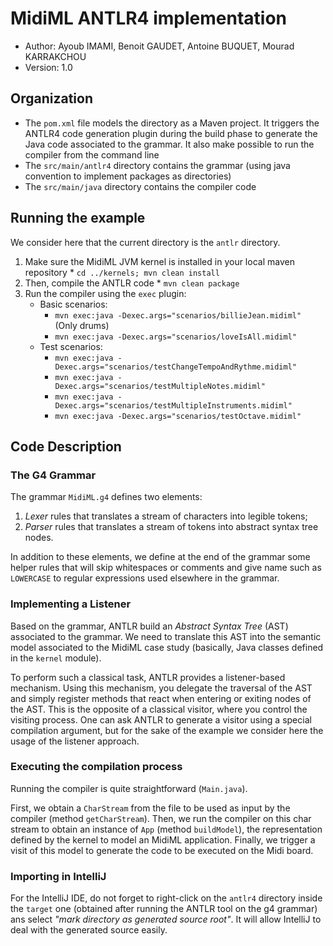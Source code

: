 # MidiML ANTLR4 implementation

  * Author: Ayoub IMAMI, Benoit GAUDET, Antoine BUQUET, Mourad KARRAKCHOU
  * Version: 1.0

## Organization

  * The `pom.xml` file models the directory as a Maven project. It triggers the ANTLR4 code generation plugin during 
    the build phase to generate the Java code associated to the grammar. It also make possible to run the compiler
    from the command line
  * The `src/main/antlr4` directory contains the grammar (using java convention to implement packages as directories)
  * The `src/main/java` directory contains the compiler code


## Running the example

We consider here that the current directory is the `antlr` directory.

  1. Make sure the MidiML JVM kernel is installed in your local maven repository
    * `cd ../kernels; mvn clean install`
  2. Then, compile the ANTLR code
    * `mvn clean package`
  3. Run the compiler using the `exec` plugin:
     * Basic scenarios:
       * `mvn exec:java -Dexec.args="scenarios/billieJean.midiml"` (Only drums)
       * `mvn exec:java -Dexec.args="scenarios/loveIsAll.midiml"`
     * Test scenarios:
       * `mvn exec:java -Dexec.args="scenarios/testChangeTempoAndRythme.midiml"`
       * `mvn exec:java -Dexec.args="scenarios/testMultipleNotes.midiml"`
       * `mvn exec:java -Dexec.args="scenarios/testMultipleInstruments.midiml"`
       * `mvn exec:java -Dexec.args="scenarios/testOctave.midiml"`
    
## Code Description

### The G4 Grammar

The grammar `MidiML.g4` defines two elements:

  1. _Lexer_ rules that translates a stream of characters into legible tokens;
  2. _Parser_ rules that translates a stream of tokens into abstract syntax tree nodes.

In addition to these elements, we define at the end of the grammar some helper rules that will skip whitespaces or comments and give name such as `LOWERCASE` to regular expressions used elsewhere in the grammar.


### Implementing a Listener

Based on the grammar, ANTLR build an _Abstract Syntax Tree_ (AST) associated to the grammar. We need to translate this AST into the semantic model associated to the MidiML case study (basically, Java classes defined in the `kernel` module).

To perform such a classical task, ANTLR provides a listener-based mechanism. Using this mechanism, you delegate the traversal of the AST and simply register methods that react when entering or exiting nodes of the AST. This is the opposite of a classical visitor, where you control the visiting process. One can ask ANTLR to generate a visitor using a special compilation argument, but for the sake of the example we consider here the usage of the listener approach.

### Executing the compilation process

Running the compiler is quite straightforward (`Main.java`).

First, we obtain a `CharStream` from the file to be used as input by the compiler (method `getCharStream`). Then, we run the compiler on this char stream to obtain an instance of `App` (method `buildModel`), the representation defined by the kernel to model an MidiML application. Finally, we trigger a visit of this model to generate the code to be executed on the Midi board.

### Importing in IntelliJ

For the IntelliJ IDE, do not forget to right-click on the `antlr4` directory inside the `target` one (obtained after running the ANTLR tool on the g4 grammar) ans select _"mark directory as generated source root"_. It will allow IntelliJ to deal with the generated source easily.

